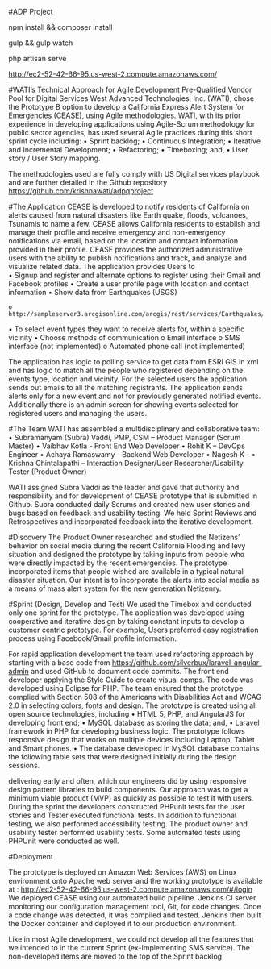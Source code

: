 #ADP Project

npm install && composer install

gulp && gulp watch

php artisan serve

http://ec2-52-42-66-95.us-west-2.compute.amazonaws.com/

 
#WATI’s Technical Approach for Agile Development Pre-Qualified Vendor Pool for Digital Services
West Advanced Technologies, Inc. (WATI), chose the Prototype B option to develop a California Express Alert System for Emergencies (CEASE), using Agile methodologies.
WATI, with its prior experience in developing applications using Agile-Scrum methodology for public sector agencies, has used several Agile practices during this short sprint cycle including:
    •	Sprint backlog;
    •	Continuous Integration;
    •	Iterative and Incremental Development;
    •	Refactoring;
    •	Timeboxing; and,
    •	User story / User Story mapping.

The methodologies used are fully comply with US Digital services playbook and are further detailed in the Github repository https://github.com/krishnawati/adpqproject

#The Application
CEASE is developed to notify residents of California on alerts caused from natural disasters like Earth quake, floods, volcanoes, Tsunamis to name a few. CEASE allows California residents to establish and manage their profile and receive emergency and non-emergency notifications via email, based on the location and contact information provided in their profile. CEASE provides the authorized administrative users with the ability to publish notifications and track, and analyze and visualize related data.
The application provides Users to  
•	Signup and register and alternate options to register using their Gmail and Facebook profiles
•	Create a user profile page with location and contact information
•	Show data from Earthquakes (USGS) 

    o	http://sampleserver3.arcgisonline.com/arcgis/rest/services/Earthquakes/EarthquakesFromLastSeven
•	To select event types they want to receive alerts for, within a specific vicinity
•	Choose  methods of communication 
    o	Email interface
    o	SMS interface (not implemented)
    o	Automated phone call (not implemented)

The application has logic to polling service to get data from ESRI GIS in xml and has logic to match all the people who registered depending on the events type, location and vicinity.  For the selected users the application sends out emails to all the matching registrants. The application sends alerts only for a new event and not for previously generated notified events. Additionally there is an admin screen for showing events selected for registered users and managing the users.

#The Team
WATI has assembled a multidisciplinary and collaborative team:
    •	Subramanyam (Subra) Vaddi, PMP, CSM – Product Manager (Scrum Master)
    •	Vaibhav Kotla - Front End Web Developer
    •	Rohit K – DevOps Engineer
    •	Achaya Ramaswamy - Backend Web Developer
    •	Nagesh K - 
    •	Krishna Chintalapathi – Interaction Designer/User Researcher/Usability Tester (Product Owner)

WATI assigned Subra Vaddi as the leader and gave that authority and responsibility and for development of CEASE prototype that is submitted in Github.   Subra conducted daily Scrums and created new user stories and bugs based on feedback and usability testing. We held Sprint Reviews and Retrospectives and incorporated feedback into the iterative development.




#Discovery
The Product Owner researched and studied the Netizens’ behavior on social media during the recent California Flooding and levy situation and designed the prototype by taking inputs from people who were directly impacted by the recent emergencies. The prototype incorporated items that people wished are available in a typical natural disaster situation. Our intent is to incorporate the alerts into social media as a means of mass alert system for the new generation Netizenry.


#Sprint (Design, Develop and Test)
We used the Timebox and conducted only one sprint for the prototype. The application was developed using cooperative and iterative design by taking constant inputs to develop a customer centric prototype. For example, Users preferred easy registration process using Facebook/Gmail profile information. 

For rapid application development the team used refactoring approach by starting with a base code from https://github.com/silverbux/laravel-angular-admin  and used GitHub to document code commits. The front end developer applying the Style Guide to create visual comps. The code was developed using Eclipse for PHP. The team ensured that the prototype complied with Section 508 of the Americans with Disabilities Act and WCAG 2.0 in selecting colors, fonts and design.
The prototype is created using all open source technologies, including 
•	HTML 5, PHP, and AngularJS for developing front end;
•	MySQL database as storing the data; and, 
•	Laravel framework in PHP for developing business logic. 
The prototype follows responsive design that works on multiple devices including Laptop, Tablet and Smart phones.
•	The database developed in MySQL database contains the following table sets that were designed initially during the design sessions.

 
delivering early and often, which our engineers did by using responsive design pattern libraries to build components. Our approach was to get a minimum viable product (MVP) as quickly as possible to test it with users.
During the sprint the developers constructed PHPunit tests for the user stories and Tester executed functional tests. In addition to functional testing, we also performed accessibility testing.
The product owner and usability tester performed usability tests. Some automated tests using PHPUnit were conducted as well.

#Deployment

The prototype is deployed on Amazon Web Services (AWS) on Linux environment onto Apache web server and the working prototype is available at : http://ec2-52-42-66-95.us-west-2.compute.amazonaws.com/#/login  We deployed CEASE using our automated build pipeline. Jenkins CI server monitoring our configuration management tool, Git, for code changes. Once a code change was detected, it was compiled and tested. Jenkins then built the Docker container and deployed it to our production environment.

Like in most Agile development, we could not develop all the features that we intended to in the current Sprint (ex-Implementing SMS service). The non-developed items are moved to the top of the Sprint backlog

